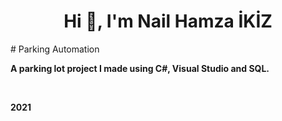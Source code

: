 <h1 align="center">Hi 👋, I'm Nail Hamza İKİZ</h1>
# Parking Automation
<p><b>A parking lot project I made using C#, Visual Studio and SQL.</b></p><br>
<p><b>2021</b></p>

